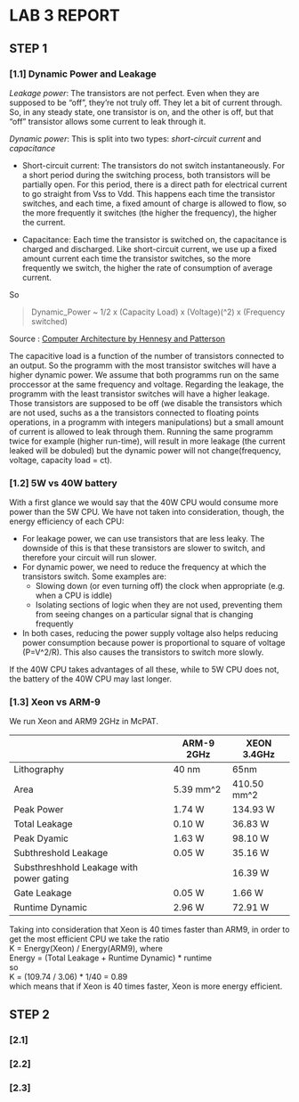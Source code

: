# LAB 3 REPORT

## STEP 1

### [1.1] Dynamic Power and Leakage

*Leakage power*: The transistors are not perfect. Even when they are supposed to be “off”, they’re not truly off. They let a bit of current through. So, in any steady state, one transistor is on, and the other is off, but that “off” transistor allows some current to leak through it.

*Dynamic power*: This is split into two types: *short-circuit current* and *capacitance*

* Short-circuit current: The transistors do not switch instantaneously. For a short period during the switching process, both transistors will be partially open. For this period, there is a direct path for electrical current to go straight from Vss to Vdd. This happens each time the transistor switches, and each time, a fixed amount of charge is allowed to flow, so the more frequently it switches (the higher the frequency), the higher the current.

* Capacitance: Each time the transistor is switched on, the capacitance is charged and discharged. Like short-circuit current, we use up a fixed amount current each time the transistor switches, so the more frequently we switch, the higher the rate of consumption of average current.

So

> Dynamic_Power ~ 1/2 x (Capacity Load) x (Voltage)(^2) x (Frequency switched)

Source : [Computer Architecture by Hennesy and Patterson](https://www.sciencedirect.com/topics/computer-science/dynamic-power)

The capacitive load is a function of the number of transistors connected to an output. So the programm with the most transistor switches will have a higher dynamic power. We assume that both programms run on the same proccessor at the same frequency and voltage. Regarding the leakage, the programm with the least transistor switches will have a higher leakage. Those transistors are supposed to be off (we disable the transistors which are not used, suchs as a the transistors connected to floating points operations, in a programm with integers manipulations) but a small amount of current is allowed to leak through them.
Running the same programm twice for example (higher run-time), will result in more leakage (the current leaked will be dobuled) but the dynamic power will not change(frequency, voltage, capacity load = ct).


### [1.2] 5W vs 40W battery

With a first glance we would say that the 40W CPU would consume more power than the 5W CPU. We have not taken into consideration, though, the energy efficiency of each CPU:

* For leakage power, we can use transistors that are less leaky. The downside of this is that these transistors are slower to switch, and therefore your circuit will run slower.
* For dynamic power, we need to reduce the frequency at which the transistors switch. Some examples are:
  * Slowing down (or even turning off) the clock when appropriate (e.g. when a CPU is iddle)
  * Isolating sections of logic when they are not used, preventing them from seeing changes on a particular signal that is changing frequently
* In both cases, reducing the power supply voltage also helps reducing power consumption because power is proportional to square of voltage (P=V^2/R). This also causes the transistors to switch more slowly.

If the 40W CPU takes advantages of all these, while to 5W CPU does not, the battery of the 40W CPU may last longer.

### [1.3] Xeon vs ARM-9

We run Xeon and ARM9 2GHz in McPAT.

|                                          | ARM-9 2GHz | XEON 3.4GHz |
|------------------------------------------|-----------|-------------|
| Lithography                              | 40 nm     | 65nm        |
| Area                                     | 5.39 mm^2 | 410.50 mm^2 |
| Peak Power                               | 1.74 W    | 134.93 W    |
| Total Leakage                            | 0.10 W    | 36.83 W     |
| Peak Dyamic                              | 1.63 W    | 98.10 W     |
| Subthreshold Leakage                     | 0.05 W    | 35.16 W     |
| Substhreshhold Leakage with power gating |           | 16.39 W     |
| Gate Leakage                             | 0.05 W    | 1.66 W      |
| Runtime Dynamic                          | 2.96 W    | 72.91 W     |

Taking into consideration that Xeon is 40 times faster than ARM9, in order to get the most efficient CPU we take the ratio   
K = Energy(Xeon) / Energy(ARM9), where  
Energy = (Total Leakage + Runtime Dynamic) * runtime  
so  
K = (109.74 / 3.06) * 1/40 = 0.89  
which means that if Xeon is 40 times faster, Xeon is more energy efficient.  

## STEP 2

### [2.1] 

### [2.2] 

### [2.3]
